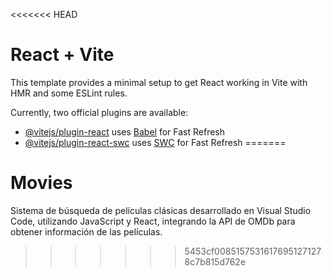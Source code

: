 <<<<<<< HEAD
# React + Vite

This template provides a minimal setup to get React working in Vite with HMR and some ESLint rules.

Currently, two official plugins are available:

- [@vitejs/plugin-react](https://github.com/vitejs/vite-plugin-react/blob/main/packages/plugin-react/README.md) uses [Babel](https://babeljs.io/) for Fast Refresh
- [@vitejs/plugin-react-swc](https://github.com/vitejs/vite-plugin-react-swc) uses [SWC](https://swc.rs/) for Fast Refresh
=======
# Movies
Sistema de búsqueda de películas clásicas desarrollado en Visual Studio Code, utilizando JavaScript y React, integrando la API de OMDb para obtener información de las películas.
>>>>>>> 5453cf00851575316176951271278c7b815d762e
